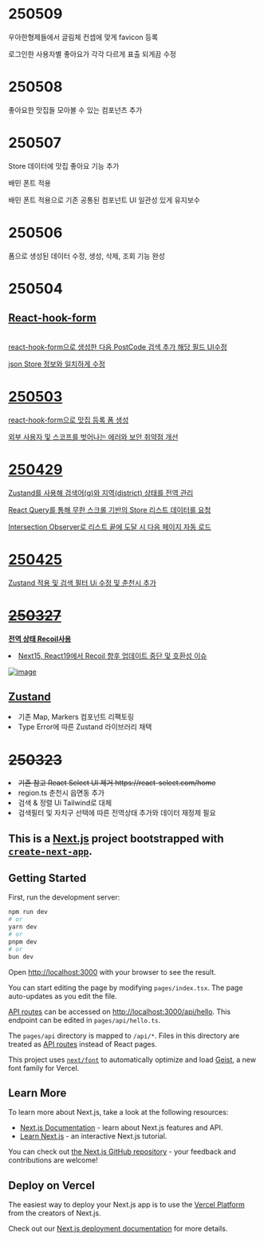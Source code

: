 # 250509
우아한형제들에서 글림체 컨셉에 맞게 favicon 등록

로그인한 사용자별 좋아요가 각각 다르게 표출 되게끔 수정

# 250508
좋아요한 맛집들 모아볼 수 있는 컴포넌츠 추가

# 250507
Store 데이터에 맛집 좋아요 기능 추가

배민 폰트 적용

배민 폰트 적용으로 기존 공통된 컴포넌트 UI 일관성 있게 유지보수 

# 250506
폼으로 생성된 데이터 수정, 생성, 삭제, 조회 기능 완성

# 250504
<h2>
 <a href="https://react-hook-form.com/">React-hook-form
</h2><br>
react-hook-form으로 생성한 다음 PostCode 검색 추가 해당 필드 UI수정

json Store 정보와 일치하게 수정

# 250503
react-hook-form으로 맛집 등록 폼 생성

외부 사용자 및 스코프를 벗어나는 에러와 보안 취약점 개선


# 250429
Zustand를 사용해 검색어(q)와 지역(district) 상태를 전역 관리

React Query를 통해 무한 스크롤 기반의 Store 리스트 데이터를 요청

Intersection Observer로 리스트 끝에 도달 시 다음 페이지 자동 로드

# 250425
Zustand 적용 및 검색 필터 Ui 수정 및 춘천시 추가

# <del>250327</del>
<strong>전역 상태 Recoil사용</strong>
<li>Next15, React19에서 Recoil 향후 업데이트 중단 및 호환성 이슈</li>

![image](https://github.com/user-attachments/assets/06ee9ddc-7b07-483c-898d-7b166575315c)
<h2><a href="https://zustand.docs.pmnd.rs/guides/typescript">Zustand</a></h2>
<li> 기존 Map, Markers 컴포넌트 리팩토링</li>
<li> Type Error에 따른 Zustand 라이브러리 채택</li>

# <del>250323</del>
<li>
  <del>기존 참고 React Select UI 제거 https://react-select.com/home </del>  
</li>
<li>
  region.ts 춘천시 읍면동 추가  
</li>
<li>
  검색 & 정렬 Ui Tailwind로 대체
</li>
<li>
  검색필터 및 자치구 선택에 따른 전역상태 추가와 데이터 재정제 필요
</li>


## This is a [Next.js](https://nextjs.org) project bootstrapped with [`create-next-app`](https://nextjs.org/docs/pages/api-reference/create-next-app).




## Getting Started

First, run the development server:

```bash
npm run dev
# or
yarn dev
# or
pnpm dev
# or
bun dev
```

Open [http://localhost:3000](http://localhost:3000) with your browser to see the result.

You can start editing the page by modifying `pages/index.tsx`. The page auto-updates as you edit the file.

[API routes](https://nextjs.org/docs/pages/building-your-application/routing/api-routes) can be accessed on [http://localhost:3000/api/hello](http://localhost:3000/api/hello). This endpoint can be edited in `pages/api/hello.ts`.

The `pages/api` directory is mapped to `/api/*`. Files in this directory are treated as [API routes](https://nextjs.org/docs/pages/building-your-application/routing/api-routes) instead of React pages.

This project uses [`next/font`](https://nextjs.org/docs/pages/building-your-application/optimizing/fonts) to automatically optimize and load [Geist](https://vercel.com/font), a new font family for Vercel.

## Learn More

To learn more about Next.js, take a look at the following resources:

- [Next.js Documentation](https://nextjs.org/docs) - learn about Next.js features and API.
- [Learn Next.js](https://nextjs.org/learn-pages-router) - an interactive Next.js tutorial.

You can check out [the Next.js GitHub repository](https://github.com/vercel/next.js) - your feedback and contributions are welcome!

## Deploy on Vercel

The easiest way to deploy your Next.js app is to use the [Vercel Platform](https://vercel.com/new?utm_medium=default-template&filter=next.js&utm_source=create-next-app&utm_campaign=create-next-app-readme) from the creators of Next.js.

Check out our [Next.js deployment documentation](https://nextjs.org/docs/pages/building-your-application/deploying) for more details.


